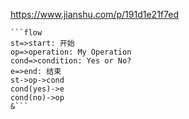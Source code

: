 https://www.jianshu.com/p/191d1e21f7ed

```flow
​```flow
st=>start: 开始
op=>operation: My Operation
cond=>condition: Yes or No?
e=>end: 结束
st->op->cond
cond(yes)->e
cond(no)->op
&```
```
